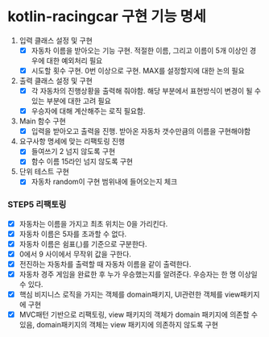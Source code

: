 # kotlin-racingcar 구현 기능 명세

 1. 입력 클래스 설정 및 구현
    - [x] 자동차 이름을 받아오는 기능 구현. 적절한 이름, 그리고 이름이 5개 이상인 경우에 대한 예외처리 필요
    - [x] 시도할 횟수 구현. 0번 이상으로 구현. MAX를 설정할지에 대한 논의 필요
 2. 출력 클래스 설정 및 구현
    - [x] 각 자동차의 진행상황을 출력해 줘야함. 해당 부분에서 표현방식이 변경이 될 수 있는 부분에 대한 고려 필요
    - [x] 우승자에 대해 계산해주는 로직 필요함.
 3. Main 함수 구현
    - [x] 입력을 받아오고 출력을 진행. 받아온 자동차 갯수만큼의 이름을 구현해야함
 4. 요구사항 명세에 맞는 리팩토링 진행
    - [x] 들여쓰기 2 넘지 않도록 구현
    - [x] 함수 이름 15라인 넘지 않도록 구현
 5. 단위 테스트 구현
    - [x] 자동차 random이 구현 범위내에 들어오는지 체크

### STEP5 리팩토링


- [x] 자동차는 이름을 가지고 최초 위치는 0을 가리킨다.
- [x] 자동차 이름은 5자를 초과할 수 없다.
- [x] 자동차 이름은 쉼표(,)를 기준으로 구분한다.
- [x] 0에서 9 사이에서 무작위 값을 구한다.
- [x] 전진하는 자동차를 출력할 때 자동차 이름을 같이 출력한다.
- [x] 자동차 경주 게임을 완료한 후 누가 우승했는지를 알려준다. 우승자는 한 명 이상일 수 있다.
- [x] 핵심 비지니스 로직을 가지는 객체를 domain패키지, UI관련한 객체를 view패키지에 구현
- [x] MVC패턴 기반으로 리팩토링, view 패키지의 객체가 domain 패키지에 의존할 수 있음, domain패키지의 객체는 view 패키지에 의존하지 않도록 구현